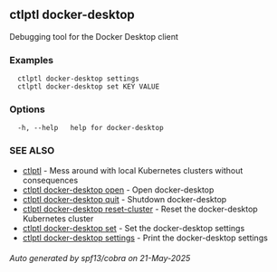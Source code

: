 ## ctlptl docker-desktop

Debugging tool for the Docker Desktop client

### Examples

```
  ctlptl docker-desktop settings
  ctlptl docker-desktop set KEY VALUE
```

### Options

```
  -h, --help   help for docker-desktop
```

### SEE ALSO

* [ctlptl](ctlptl.md)	 - Mess around with local Kubernetes clusters without consequences
* [ctlptl docker-desktop open](ctlptl_docker-desktop_open.md)	 - Open docker-desktop
* [ctlptl docker-desktop quit](ctlptl_docker-desktop_quit.md)	 - Shutdown docker-desktop
* [ctlptl docker-desktop reset-cluster](ctlptl_docker-desktop_reset-cluster.md)	 - Reset the docker-desktop Kubernetes cluster
* [ctlptl docker-desktop set](ctlptl_docker-desktop_set.md)	 - Set the docker-desktop settings
* [ctlptl docker-desktop settings](ctlptl_docker-desktop_settings.md)	 - Print the docker-desktop settings

###### Auto generated by spf13/cobra on 21-May-2025
